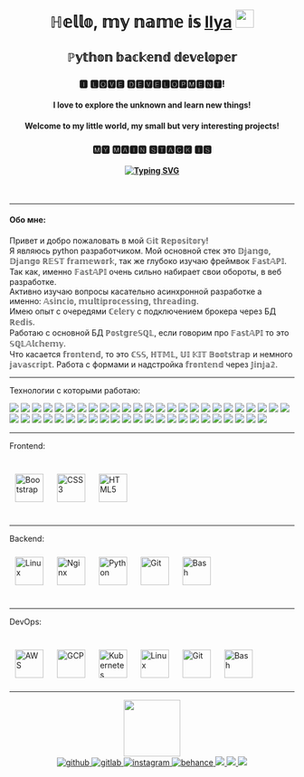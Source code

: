 <h1 align="center">ℍ𝕖𝕝𝕝𝕠, 𝕞𝕪 𝕟𝕒𝕞𝕖 𝕚𝕤 <a href="https://github.com/Meatdam" target="_blank">Ilya</a> 
<img src="https://github.com/blackcater/blackcater/raw/main/images/Hi.gif" height="32"/></h1>
<h2 align="center">ℙ𝕪𝕥𝕙𝕠𝕟 𝕓𝕒𝕔𝕜𝕖𝕟𝕕 𝕕𝕖𝕧𝕖𝕝𝕠𝕡𝕖𝕣</h2>
<h3 align="center">🅸 🅻🅾🆅🅴 🅳🅴🆅🅴🅻🅾🅿🅼🅴🅽🆃!</h3>
<h4 align="center">I love to explore the unknown and learn new things!</h4> 
<h4 align="center">Welcome to my little world, my small but very interesting projects!</h4>

<h3 align="center">🅼🆈 🅼🅰🅸🅽 🆂🆃🅰🅲🅺 🅸🆂</h3>
<h4 align="center"><a href="https://git.io/typing-svg"><img src="https://readme-typing-svg.herokuapp.com?font=Fira+Code&pause=1000&color=F7A881&width=435&lines=𝔻𝕛𝕒𝕟𝕘𝕠%2C+𝔻𝕛𝕒𝕟𝕘𝕠+ℝ𝔼𝕊𝕋+𝕗𝕣𝕒𝕞𝕖𝕨𝕠𝕣𝕜%2C+𝔽𝕒𝕤𝕥𝔸𝕡𝕚" alt="Typing SVG" /></a></h4>
<br>

---

<h4>Обо мне:</h4>
Привет и добро пожаловать в мой 𝔾𝕚𝕥 ℝ𝕖𝕡𝕠𝕤𝕚𝕥𝕠𝕣𝕪!<br>
Я являюсь python разработчиком. Мой основной стек это 𝔻𝕛𝕒𝕟𝕘𝕠, 𝔻𝕛𝕒𝕟𝕘𝕠 ℝ𝔼𝕊𝕋 𝕗𝕣𝕒𝕞𝕖𝕨𝕠𝕣𝕜, так же глубоко изучаю фреймвок 𝔽𝕒𝕤𝕥𝔸ℙ𝕀.<br>
Так как, именно 𝔽𝕒𝕤𝕥𝔸ℙ𝕀 очень сильно набирает свои обороты, в веб разработке.<br>
Активно изучаю вопросы касательно асинхронной разработке а именно: 𝔸𝕤𝕚𝕟𝕔𝕚𝕠, 𝕞𝕦𝕝𝕥𝕚𝕡𝕣𝕠𝕔𝕖𝕤𝕤𝕚𝕟𝕘, 𝕥𝕙𝕣𝕖𝕒𝕕𝕚𝕟𝕘.<br>
Имею опыт с очередями ℂ𝕖𝕝𝕖𝕣𝕪 с подключением брокера через БД ℝ𝕖𝕕𝕚𝕤.<br> 
Работаю с основной БД ℙ𝕠𝕤𝕥𝕘𝕣𝕖𝕊ℚ𝕃, если говорим про 𝔽𝕒𝕤𝕥𝔸ℙ𝕀 то это 𝕊ℚ𝕃𝔸𝕝𝕔𝕙𝕖𝕞𝕪.<br>
Что касается 𝕗𝕣𝕠𝕟𝕥𝕖𝕟𝕕, то это ℂ𝕊𝕊, ℍ𝕋𝕄𝕃, 𝕌𝕀 𝕂𝕀𝕋 𝔹𝕠𝕠𝕥𝕤𝕥𝕣𝕒𝕡 и немного 𝕛𝕒𝕧𝕒𝕤𝕔𝕣𝕚𝕡𝕥. Работа с формами и надстройка 𝕗𝕣𝕠𝕟𝕥𝕖𝕟𝕕 через 𝕁𝕚𝕟𝕛𝕒𝟚.


---

Технологии с которыми работаю: 
<div>
<a>
<img src="https://img.shields.io/badge/Google%20Chrome-4285F4?style=for-the-badge&logo=GoogleChrome&logoColor=white" />
</a>
<a>
<img src="https://img.shields.io/badge/Google%20Drive-4285F4?style=for-the-badge&logo=googledrive&logoColor=white" />
</a>
<a>
<img src="https://img.shields.io/badge/gitlab%20ci-%23181717.svg?style=for-the-badge&logo=gitlab&logoColor=white" />
</a>
<a>
<img src="https://img.shields.io/badge/mysql-4479A1.svg?style=for-the-badge&logo=mysql&logoColor=white" />
</a>
<a>
<img src="https://img.shields.io/badge/postgres-%23316192.svg?style=for-the-badge&logo=postgresql&logoColor=white" />
</a>
<a>
<img src="https://img.shields.io/badge/redis-%23DD0031.svg?style=for-the-badge&logo=redis&logoColor=white" />
</a>
<a>
<img src="https://img.shields.io/badge/sqlite-%2307405e.svg?style=for-the-badge&logo=sqlite&logoColor=white" />
</a>
<a>
<img src="https://img.shields.io/badge/adobe-%23FF0000.svg?style=for-the-badge&logo=adobe&logoColor=white" />
</a>
<a>
<img src="https://img.shields.io/badge/-Stackoverflow-FE7A16?style=for-the-badge&logo=stack-overflow&logoColor=white" />
</a>
<a>
<img src="https://img.shields.io/badge/Codewars-B1361E?style=for-the-badge&logo=codewars&logoColor=grey" />
</a>
<a>
<img src="https://img.shields.io/badge/Udemy-A435F0?style=for-the-badge&logo=Udemy&logoColor=white" />
</a>
<a>
<img src="https://img.shields.io/badge/celery-%23a9cc54.svg?style=for-the-badge&logo=celery&logoColor=ddf4a4" />
</a>
<a>
<img src="https://img.shields.io/badge/django-%23092E20.svg?style=for-the-badge&logo=django&logoColor=white" />
</a>
<a>
<img src="https://img.shields.io/badge/DJANGO-REST-ff1709?style=for-the-badge&logo=django&logoColor=white&color=ff1709&labelColor=gray" />
</a>
<a>
<img src="https://img.shields.io/badge/FastAPI-005571?style=for-the-badge&logo=fastapi" />
</a>
<a>
<img src="https://img.shields.io/badge/flask-%23000.svg?style=for-the-badge&logo=flask&logoColor=white" />
</a>
<a>
<img src="https://img.shields.io/badge/iohttp-%232C5bb4.svg?style=for-the-badge&logo=aiohttp&logoColor=white" />
</a>
<a>
<img src="https://img.shields.io/badge/jinja-white.svg?style=for-the-badge&logo=jinja&logoColor=black" />
</a>
<a>
<img src="https://img.shields.io/badge/JWT-black?style=for-the-badge&logo=JSON%20web%20tokens" />
</a>
<a>
<img src="https://img.shields.io/badge/Poetry-%233B82F6.svg?style=for-the-badge&logo=poetry&logoColor=0B3D8D" />
</a>
<a>
<img src="https://img.shields.io/badge/Socket.io-black?style=for-the-badge&logo=socket.io&badgeColor=010101" />
</a>
<a>
<img src="https://img.shields.io/badge/github%20pages-121013?style=for-the-badge&logo=github&logoColor=white" />
</a>
<a>
<img src="https://img.shields.io/badge/Obsidian-%23483699.svg?style=for-the-badge&logo=obsidian&logoColor=white" />
</a>
<a>
<img src="https://img.shields.io/badge/Notepad++-90E59A.svg?style=for-the-badge&logo=notepad%2b%2b&logoColor=black" />
</a>
<a>
<img src="https://img.shields.io/badge/pycharm-143?style=for-the-badge&logo=pycharm&logoColor=black&color=black&labelColor=green" />
</a>
<a>
<img src="https://img.shields.io/badge/VIM-%2311AB00.svg?style=for-the-badge&logo=vim&logoColor=white" />
</a>
<a>
<img src="https://img.shields.io/badge/Visual%20Studio%20Code-0078d7.svg?style=for-the-badge&logo=visual-studio-code&logoColor=white" />
</a>
<a>
<img src="https://img.shields.io/badge/css3-%231572B6.svg?style=for-the-badge&logo=css3&logoColor=white" />
</a>
<a>
<img src="https://img.shields.io/badge/html5-%23E34F26.svg?style=for-the-badge&logo=html5&logoColor=white" />
</a>
<a>
<img src="https://img.shields.io/badge/python-3670A0?style=for-the-badge&logo=python&logoColor=ffdd54" />
</a>
<a>
<img src="https://img.shields.io/badge/shell_script-%23121011.svg?style=for-the-badge&logo=gnu-bash&logoColor=white" />
</a>
<a>
<img src="https://img.shields.io/badge/yaml-%23ffffff.svg?style=for-the-badge&logo=yaml&logoColor=151515" />
</a>
<a>
<img src="https://img.shields.io/badge/Microsoft-0078D4?style=for-the-badge&logo=microsoft&logoColor=white" />
</a>
<a>
<img src="https://img.shields.io/badge/Microsoft_Office-D83B01?style=for-the-badge&logo=microsoft-office&logoColor=white" />
</a>
<a>
<img src="https://img.shields.io/badge/Microsoft_PowerPoint-B7472A?style=for-the-badge&logo=microsoft-powerpoint&logoColor=white" />
</a>
<a>
<img src="https://img.shields.io/badge/Microsoft_Word-2B579A?style=for-the-badge&logo=microsoft-word&logoColor=white" />
</a>
<a>
<img src="https://img.shields.io/badge/mac%20os-000000?style=for-the-badge&logo=macos&logoColor=F0F0F0" />
</a>
<a>
<img src="https://img.shields.io/badge/Linux-FCC624?style=for-the-badge&logo=linux&logoColor=black" />
</a>
<a>
<img src="https://img.shields.io/badge/Ubuntu-E95420?style=for-the-badge&logo=ubuntu&logoColor=white" />
</a>
<a>
<img src="https://img.shields.io/badge/Windows-0078D6?style=for-the-badge&logo=windows&logoColor=white" />
</a>
<a>
<img src="https://img.shields.io/badge/docker-%230db7ed.svg?style=for-the-badge&logo=docker&logoColor=white" />
</a>
<a>
<img src="https://img.shields.io/badge/Notion-%23000000.svg?style=for-the-badge&logo=notion&logoColor=white" />
</a>
<a>
<img src="https://img.shields.io/badge/Postman-FF6C37?style=for-the-badge&logo=postman&logoColor=white" />
</a>
<a>
<img src="https://img.shields.io/badge/-Swagger-%23Clojure?style=for-the-badge&logo=swagger&logoColor=white" />
</a>
<a>
<img src="https://img.shields.io/badge/gunicorn-%298729.svg?style=for-the-badge&logo=gunicorn&logoColor=white" />
</a>
<a>
<img src="https://img.shields.io/badge/nginx-%23009639.svg?style=for-the-badge&logo=nginx&logoColor=white" />
</a>
<a>
<img src="https://img.shields.io/badge/git-%23F05033.svg?style=for-the-badge&logo=git&logoColor=white" />
</a>
<a>
<img src="https://img.shields.io/badge/gitlab-%23181717.svg?style=for-the-badge&logo=gitlab&logoColor=white" />
</a>


</div>

---

Frontend:
<br>
<br>
<div>  
<a href="https://getbootstrap.com/docs/3.4/javascript/" target="_blank"><img style="margin: 10px" src="https://profilinator.rishav.dev/skills-assets/bootstrap-plain.svg" alt="Bootstrap" height="50" /></a>  
<a href="https://www.w3schools.com/css/" target="_blank"><img style="margin: 10px" src="https://profilinator.rishav.dev/skills-assets/css3-original-wordmark.svg" alt="CSS3" height="50" /></a>  
<a href="https://en.wikipedia.org/wiki/HTML5" target="_blank"><img style="margin: 10px" src="https://profilinator.rishav.dev/skills-assets/html5-original-wordmark.svg" alt="HTML5" height="50" /></a>   
</div><br>

---

Backend:<br>
<div>    
<a href="https://www.linux.org/" target="_blank"><img style="margin: 10px" src="https://profilinator.rishav.dev/skills-assets/linux-original.svg" alt="Linux" height="50" /></a>  
<a href="https://www.nginx.com/" target="_blank"><img style="margin: 10px" src="https://profilinator.rishav.dev/skills-assets/nginx-original.svg" alt="Nginx" height="50" /></a>  
<a href="https://www.python.org/" target="_blank"><img style="margin: 10px" src="https://profilinator.rishav.dev/skills-assets/python-original.svg" alt="Python" height="50" /></a>  
<a href="https://github.com/" target="_blank"><img style="margin: 10px" src="https://profilinator.rishav.dev/skills-assets/git-scm-icon.svg" alt="Git" height="50" /></a>   
<a href="https://www.gnu.org/software/bash/" target="_blank"><img style="margin: 10px" src="https://profilinator.rishav.dev/skills-assets/gnu_bash-icon.svg" alt="Bash" height="50" /></a>  
</div>
<br>

---

DevOps: 
<br>
<br>
<div>  
<a href="https://aws.amazon.com/" target="_blank"><img style="margin: 10px" src="https://profilinator.rishav.dev/skills-assets/amazonwebservices-original-wordmark.svg" alt="AWS" height="50" /></a>  
<a href="https://cloud.google.com/" target="_blank"><img style="margin: 10px" src="https://profilinator.rishav.dev/skills-assets/google_cloud-icon.svg" alt="GCP" height="50" /></a>  
<a href="https://kubernetes.io/" target="_blank"><img style="margin: 10px" src="https://profilinator.rishav.dev/skills-assets/kubernetes-icon.svg" alt="Kubernetes" height="50" /></a>  
<a href="https://www.linux.org/" target="_blank"><img style="margin: 10px" src="https://profilinator.rishav.dev/skills-assets/linux-original.svg" alt="Linux" height="50" /></a>  
<a href="https://github.com/" target="_blank"><img style="margin: 10px" src="https://profilinator.rishav.dev/skills-assets/git-scm-icon.svg" alt="Git" height="50" /></a>  
<a href="https://www.gnu.org/software/bash/" target="_blank"><img style="margin: 10px" src="https://profilinator.rishav.dev/skills-assets/gnu_bash-icon.svg" alt="Bash" height="50" /></a>  
</div>

---

<div id="header" align="center">
  <img src="https://media.giphy.com/media/M9gbBd9nbDrOTu1Mqx/giphy.gif" width="100"/>
</div>
<div align="center">
<a href="https://github.com/Meatdam" target="_blank">
<img src=https://img.shields.io/badge/github-%2324292e.svg?&style=for-the-badge&logo=github&logoColor=white alt=github style="margin-bottom: 5px;" />
</a>
<a href="https://gitlab.com/skyeng2/loft" target="_blank">
<img src=https://img.shields.io/badge/gitlab-330F63.svg?&style=for-the-badge&logo=gitlab&logoColor=white alt=gitlab style="margin-bottom: 5px;" />
</a>
<a href="https://instagram.com/kuzkin_ilya" target="_blank">
<img src=https://img.shields.io/badge/instagram-%23000000.svg?&style=for-the-badge&logo=instagram&logoColor=white alt=instagram style="margin-bottom: 5px;" />
</a>
<a href="https://www.behance.net/2020fc77" target="_blank">
<img src=https://img.shields.io/badge/behance-%23191919.svg?&style=for-the-badge&logo=behance&logoColor=white alt=behance style="margin-bottom: 5px;" />
</a>
<a href="https://www.codewars.com/users/Meatdam" target="_blank">
<img src="https://img.shields.io/badge/Codewars-B1361E?style=for-the-badge&logo=codewars&logoColor=grey" />
</a> 
<a href="https://discordapp.com/users/1132583124308598824" target="_blank">
<img src="https://img.shields.io/badge/Discord-%235865F2.svg?style=for-the-badge&logo=discord&logoColor=white" />
</a> 
<a href="https://t.me/Ilya_kuzkin" target="_blank">
<img src="https://img.shields.io/badge/Telegram-2CA5E0?style=for-the-badge&logo=telegram&logoColor=white" />
</a>

</div>  



<!--ℙ𝕪𝕥𝕙𝕠𝕟 𝔻𝕛𝕒𝕟𝕘𝕠, 𝔻𝕛𝕒𝕟𝕘𝕠 ℝ𝔼𝕊𝕋 𝕗𝕣𝕒𝕞𝕖𝕨𝕠𝕣𝕜
**Meatdam/Meatdam** is a ✨ _special_ ✨ repository because its `README.md` (this file) appears on your GitHub profile.

Here are some ideas to get you started:

- 🔭 I’m currently working on ...
- 🌱 I’m currently learning ...
- 👯 I’m looking to collaborate on ...
- 🤔 I’m looking for help with ...
- 💬 Ask me about ...
- 📫 How to reach me: ...
- 😄 Pronouns: ...
- ⚡ Fun fact: ...
-->
